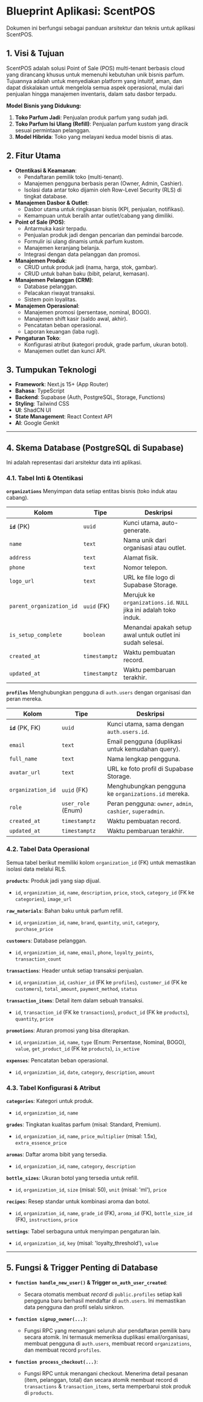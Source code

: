 # Blueprint Aplikasi: ScentPOS

Dokumen ini berfungsi sebagai panduan arsitektur dan teknis untuk aplikasi ScentPOS.

## 1. Visi & Tujuan

ScentPOS adalah solusi Point of Sale (POS) multi-tenant berbasis cloud yang dirancang khusus untuk memenuhi kebutuhan unik bisnis parfum. Tujuannya adalah untuk menyediakan platform yang intuitif, aman, dan dapat diskalakan untuk mengelola semua aspek operasional, mulai dari penjualan hingga manajemen inventaris, dalam satu dasbor terpadu.

**Model Bisnis yang Didukung:**
1.  **Toko Parfum Jadi**: Penjualan produk parfum yang sudah jadi.
2.  **Toko Parfum Isi Ulang (Refill)**: Penjualan parfum kustom yang diracik sesuai permintaan pelanggan.
3.  **Model Hibrida**: Toko yang melayani kedua model bisnis di atas.

## 2. Fitur Utama

-   **Otentikasi & Keamanan**:
    -   Pendaftaran pemilik toko (multi-tenant).
    -   Manajemen pengguna berbasis peran (Owner, Admin, Cashier).
    -   Isolasi data antar toko dijamin oleh Row-Level Security (RLS) di tingkat database.
-   **Manajemen Dasbor & Outlet**:
    -   Dasbor utama untuk ringkasan bisnis (KPI, penjualan, notifikasi).
    -   Kemampuan untuk beralih antar outlet/cabang yang dimiliki.
-   **Point of Sale (POS)**:
    -   Antarmuka kasir terpadu.
    -   Penjualan produk jadi dengan pencarian dan pemindai barcode.
    -   Formulir isi ulang dinamis untuk parfum kustom.
    -   Manajemen keranjang belanja.
    -   Integrasi dengan data pelanggan dan promosi.
-   **Manajemen Produk**:
    -   CRUD untuk produk jadi (nama, harga, stok, gambar).
    -   CRUD untuk bahan baku (bibit, pelarut, kemasan).
-   **Manajemen Pelanggan (CRM)**:
    -   Database pelanggan.
    -   Pelacakan riwayat transaksi.
    -   Sistem poin loyalitas.
-   **Manajemen Operasional**:
    -   Manajemen promosi (persentase, nominal, BOGO).
    -   Manajemen shift kasir (saldo awal, akhir).
    -   Pencatatan beban operasional.
    -   Laporan keuangan (laba rugi).
-   **Pengaturan Toko**:
    -   Konfigurasi atribut (kategori produk, grade parfum, ukuran botol).
    -   Manajemen outlet dan kunci API.

## 3. Tumpukan Teknologi

-   **Framework**: Next.js 15+ (App Router)
-   **Bahasa**: TypeScript
-   **Backend**: Supabase (Auth, PostgreSQL, Storage, Functions)
-   **Styling**: Tailwind CSS
-   **UI**: ShadCN UI
-   **State Management**: React Context API
-   **AI**: Google Genkit

---

## 4. Skema Database (PostgreSQL di Supabase)

Ini adalah representasi dari arsitektur data inti aplikasi.

### 4.1. Tabel Inti & Otentikasi

**`organizations`**
Menyimpan data setiap entitas bisnis (toko induk atau cabang).

| Kolom                  | Tipe      | Deskripsi                                                        |
| ---------------------- | --------- | ---------------------------------------------------------------- |
| **`id`** (PK)          | `uuid`    | Kunci utama, auto-generate.                                      |
| `name`                 | `text`    | Nama unik dari organisasi atau outlet.                           |
| `address`              | `text`    | Alamat fisik.                                                    |
| `phone`                | `text`    | Nomor telepon.                                                   |
| `logo_url`             | `text`    | URL ke file logo di Supabase Storage.                            |
| `parent_organization_id` | `uuid` (FK) | Merujuk ke `organizations.id`. `NULL` jika ini adalah toko induk. |
| `is_setup_complete`    | `boolean` | Menandai apakah setup awal untuk outlet ini sudah selesai.       |
| `created_at`           | `timestamptz` | Waktu pembuatan record.                                          |
| `updated_at`           | `timestamptz` | Waktu pembaruan terakhir.                                        |

**`profiles`**
Menghubungkan pengguna di `auth.users` dengan organisasi dan peran mereka.

| Kolom             | Tipe          | Deskripsi                                                     |
| ----------------- | ------------- | ------------------------------------------------------------- |
| **`id`** (PK, FK) | `uuid`        | Kunci utama, sama dengan `auth.users.id`.                     |
| `email`           | `text`        | Email pengguna (duplikasi untuk kemudahan query).             |
| `full_name`       | `text`        | Nama lengkap pengguna.                                        |
| `avatar_url`      | `text`        | URL ke foto profil di Supabase Storage.                       |
| `organization_id` | `uuid` (FK)   | Menghubungkan pengguna ke `organizations.id` mereka.          |
| `role`            | `user_role` (Enum) | Peran pengguna: `owner`, `admin`, `cashier`, `superadmin`. |
| `created_at`      | `timestamptz` | Waktu pembuatan record.                                       |
| `updated_at`      | `timestamptz` | Waktu pembaruan terakhir.                                     |

### 4.2. Tabel Data Operasional

Semua tabel berikut memiliki kolom `organization_id` (FK) untuk memastikan isolasi data melalui RLS.

**`products`**: Produk jadi yang siap dijual.
- `id`, `organization_id`, `name`, `description`, `price`, `stock`, `category_id` (FK ke `categories`), `image_url`

**`raw_materials`**: Bahan baku untuk parfum refill.
- `id`, `organization_id`, `name`, `brand`, `quantity`, `unit`, `category`, `purchase_price`

**`customers`**: Database pelanggan.
- `id`, `organization_id`, `name`, `email`, `phone`, `loyalty_points`, `transaction_count`

**`transactions`**: Header untuk setiap transaksi penjualan.
- `id`, `organization_id`, `cashier_id` (FK ke `profiles`), `customer_id` (FK ke `customers`), `total_amount`, `payment_method`, `status`

**`transaction_items`**: Detail item dalam sebuah transaksi.
- `id`, `transaction_id` (FK ke `transactions`), `product_id` (FK ke `products`), `quantity`, `price`

**`promotions`**: Aturan promosi yang bisa diterapkan.
- `id`, `organization_id`, `name`, `type` (Enum: Persentase, Nominal, BOGO), `value`, `get_product_id` (FK ke `products`), `is_active`

**`expenses`**: Pencatatan beban operasional.
- `id`, `organization_id`, `date`, `category`, `description`, `amount`

### 4.3. Tabel Konfigurasi & Atribut

**`categories`**: Kategori untuk produk.
- `id`, `organization_id`, `name`

**`grades`**: Tingkatan kualitas parfum (misal: Standard, Premium).
- `id`, `organization_id`, `name`, `price_multiplier` (misal: 1.5x), `extra_essence_price`

**`aromas`**: Daftar aroma bibit yang tersedia.
- `id`, `organization_id`, `name`, `category`, `description`

**`bottle_sizes`**: Ukuran botol yang tersedia untuk refill.
- `id`, `organization_id`, `size` (misal: 50), `unit` (misal: 'ml'), `price`

**`recipes`**: Resep standar untuk kombinasi aroma dan botol.
- `id`, `organization_id`, `name`, `grade_id` (FK), `aroma_id` (FK), `bottle_size_id` (FK), `instructions`, `price`

**`settings`**: Tabel serbaguna untuk menyimpan pengaturan lain.
- `id`, `organization_id`, `key` (misal: 'loyalty_threshold'), `value`

---

## 5. Fungsi & Trigger Penting di Database

-   **`function handle_new_user()` & Trigger `on_auth_user_created`**:
    -   Secara otomatis membuat *record* di `public.profiles` setiap kali pengguna baru berhasil mendaftar di `auth.users`. Ini memastikan data pengguna dan profil selalu sinkron.

-   **`function signup_owner(...)`**:
    -   Fungsi RPC yang menangani seluruh alur pendaftaran pemilik baru secara atomik. Ini termasuk memeriksa duplikasi email/organisasi, membuat pengguna di `auth.users`, membuat record `organizations`, dan membuat record `profiles`.

-   **`function process_checkout(...)`**:
    -   Fungsi RPC untuk menangani checkout. Menerima detail pesanan (item, pelanggan, total) dan secara atomik membuat record di `transactions` & `transaction_items`, serta memperbarui stok produk di `products`.
